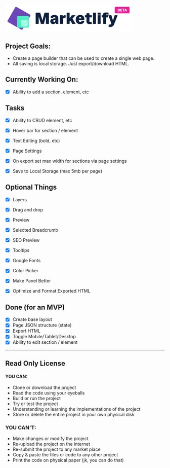 <img src="/public/images/logo.png" width="400" />

## Project Goals:

- Create a page builder that can be used to create a single web page.
- All saving is local storage. Just export/download HTML.

## Currently Working On:

- [x] Ability to add a section, element, etc

## Tasks

- [x] Ability to CRUD element, etc
- [x] Hover bar for section / element
- [x] Text Editing (bold, etc)
- [x] Page Settings
- [x] On export set max width for sections via page settings
- [x] Save to Local Storage (max 5mb per page)


## Optional Things

- [x] Layers
- [x] Drag and drop 
- [x] Preview
- [x] Selected Breadcrumb
- [x] SEO Preview
- [x] Tooltips
- [x] Google Fonts
- [x] Color Picker
- [x] Make Panel Better
- [x] Optimize and Format Exported HTML


## Done (for an MVP)

- [x] Create base layout
- [x] Page JSON structure (state)
- [x] Export HTML
- [x] Toggle Mobile/Tablet/Desktop
- [x] Ability to edit section / element

---

## Read Only License

#### YOU CAN:
- Clone or download the project
- Read the code using your eyeballs
- Build or run the project
- Try or test the project
- Understanding or learning the implementations of the project
- Store or delete the entire project in your own physical disk

### YOU CAN'T:
- Make changes or modify the project
- Re-upload the project on the internet
- Re-submit the project to any market place
- Copy & paste the files or code to any other project
- Print the code on physical paper (jk, you can do that)